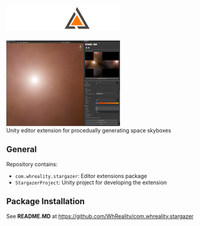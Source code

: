 # ![Stargazer](./com.whreality.stargazer/Editor/Images/logo_stargazer_300_transparent.png "Stargazer")<br>
![screenshot](./com.whreality.stargazer/Editor/Images/screenshot_01.png "Screenshot")<br>
Unity editor extension for procedually generating space skyboxes<br>

## General
Repository contains:
- `com.whreality.stargazer`: Editor extensions package
- `StargazerProject`: Unity project for developing the extension


## Package Installation
See **README.MD** at https://github.com/WhReality/com.whreality.stargazer